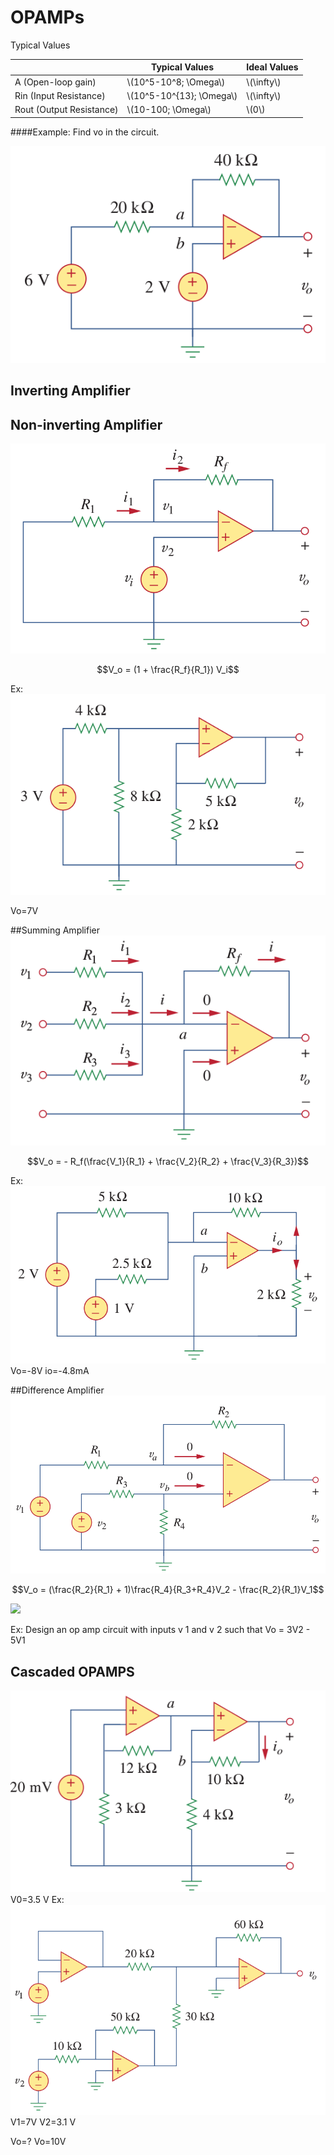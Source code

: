 # OPAMPs


Typical Values

|  | Typical Values| Ideal Values |
| -- | -- | -- |
| A (Open-loop gain) | \\(10^5-10^8\; \Omega\\) | \\(\infty\\) |
| Rin (Input Resistance) | \\(10^5-10^{13}\; \Omega\\) | \\(\infty\\) |
| Rout (Output Resistance) | \\(10-100\; \Omega\\) | \\(0\\) |

####Example:
Find vo in the circuit.

![](../images/opamp_ex1.png)


## Inverting Amplifier


## Non-inverting Amplifier
![](../images/opamp_noninverting.png)

$$V_o = (1 + \frac{R_f}{R_1}) V_i$$

Ex:
![](../images/opamp_noninverting_ex.png)

Vo=7V

##Summing Amplifier
![](../images/opamp_summing.png)

$$V_o = - R_f(\frac{V_1}{R_1} + \frac{V_2}{R_2} +  \frac{V_3}{R_3})$$

Ex:
![](../images/opamp_summing_ex.png)
Vo=-8V
io=-4.8mA

##Difference Amplifier
![](../images/opamp_difference.png)

$$V_o = (\frac{R_2}{R_1} + 1)\frac{R_4}{R_3+R_4}V_2 - \frac{R_2}{R_1}V_1$$

![](../images/opamp_difference_ex.png)

Ex:
Design an op amp circuit with inputs v 1 and v 2 such that
Vo = 3V2 - 5V1

## Cascaded OPAMPS
![](../images/opamp_cascaded_ex.png)
V0=3.5 V
Ex:
![](../images/opamp_cascaded_ex2.png)
V1=7V
V2=3.1 V

Vo=?
Vo=10V

